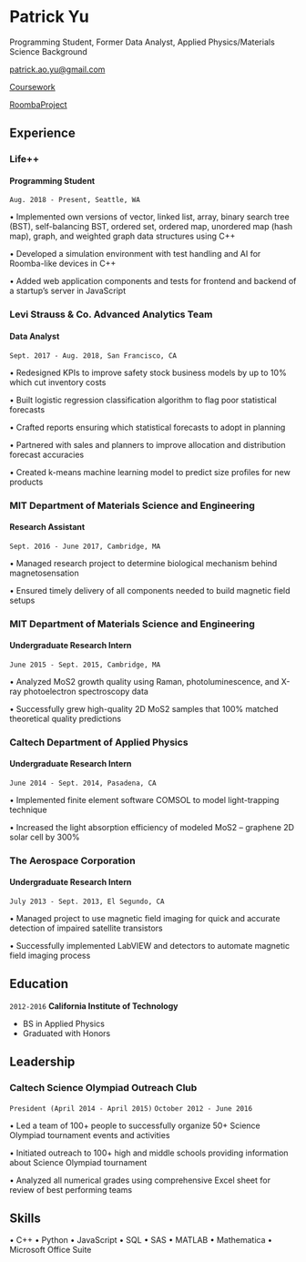 # Patrick Yu
Programming Student, Former Data Analyst, Applied Physics/Materials Science Background

patrick.ao.yu@gmail.com

<div id="webaddress">
 
<a href="https://dev.azure.com/flashhire/_git/PatrickYu?path=%2FPractice">Coursework</a>

<a href="https://dev.azure.com/flashhire/_git/PatrickYu?path=%2FRoomba">RoombaProject</a>

</div>


## Experience
### Life++
#### Programming Student 
`Aug. 2018 - Present, Seattle, WA`

•	Implemented own versions of vector, linked list, array, binary search tree (BST), self-balancing BST, ordered set, ordered map, unordered map (hash map), graph, and weighted graph data structures using C++

•	Developed a simulation environment with test handling and AI for Roomba-like devices in C++

•	Added web application components and tests for frontend and backend of a startup’s server in JavaScript

### Levi Strauss & Co. Advanced Analytics Team
#### Data Analyst 								 
`Sept. 2017 - Aug. 2018, San Francisco, CA`

•	Redesigned KPIs to improve safety stock business models by up to 10% which cut inventory costs

•	Built logistic regression classification algorithm to flag poor statistical forecasts

•	Crafted reports ensuring which statistical forecasts to adopt in planning

•	Partnered with sales and planners to improve allocation and distribution forecast accuracies

•	Created k-means machine learning model to predict size profiles for new products
 
### MIT Department of Materials Science and Engineering
#### Research Assistant
`Sept. 2016 - June 2017, Cambridge, MA`

•	Managed research project to determine biological mechanism behind magnetosensation

•	Ensured timely delivery of all components needed to build magnetic field setups

### MIT Department of Materials Science and Engineering
#### Undergraduate Research Intern                                                                    
`June 2015 - Sept. 2015, Cambridge, MA`

•	Analyzed MoS2 growth quality using Raman, photoluminescence, and X-ray photoelectron spectroscopy data

•	Successfully grew high-quality 2D MoS2 samples that 100% matched theoretical quality predictions

### Caltech Department of Applied Physics 
#### Undergraduate Research Intern
`June 2014 - Sept. 2014, Pasadena, CA`

•	Implemented finite element software COMSOL to model light-trapping technique

•	Increased the light absorption efficiency of modeled MoS2 – graphene 2D solar cell by 300%

### The Aerospace Corporation
#### Undergraduate Research Intern
`July 2013 - Sept. 2013, El Segundo, CA`

•	Managed project to use magnetic field imaging for quick and accurate detection of impaired satellite transistors

•	Successfully implemented LabVIEW and detectors to automate magnetic field imaging process

## Education

`2012-2016`
__California Institute of Technology__

- BS in Applied Physics
- Graduated with Honors

## Leadership
### Caltech Science Olympiad Outreach Club
`President (April 2014 - April 2015)` 
`October 2012 - June 2016`

•	Led a team of 100+ people to successfully organize 50+ Science Olympiad tournament events and activities

•	Initiated outreach to 100+ high and middle schools providing information about Science Olympiad tournament 

•	Analyzed all numerical grades using comprehensive Excel sheet for review of best performing teams

## Skills

• C++ • Python • JavaScript • SQL • SAS • MATLAB • Mathematica • Microsoft Office Suite
